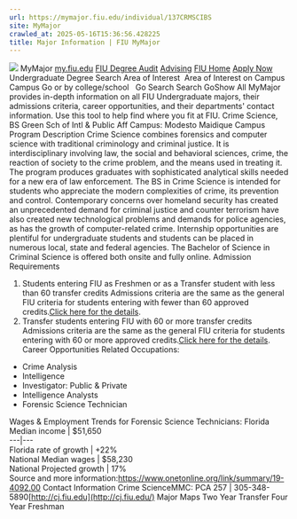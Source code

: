 ```yaml
---
url: https://mymajor.fiu.edu/individual/137CRMSCIBS
site: MyMajor
crawled_at: 2025-05-16T15:36:56.428225
title: Major Information | FIU MyMajor
---
```


![](https://mymajor.fiu.edu/assets/logo-T4VPR2BI.png)
MyMajor
[my.fiu.edu](https://my.fiu.edu/)
[FIU Degree Audit](https://dasa.fiu.edu/all-departments/advising/panther-success-hub/panther-degree-audit/)
[Advising](https://advising.fiu.edu)
[FIU Home](https://www.fiu.edu/)
[Apply Now](https://admissions.fiu.edu/)
Undergraduate Degree Search
Area of Interest
​
Area of Interest
on
Campus
​
Campus
Go
or by college/school
​
​
Go
Search
Search
GoShow All
MyMajor provides in-depth information on all FIU Undergraduate majors, their admissions criteria, career opportunities, and their departments' contact information. Use this tool to help find where you fit at FIU.
Crime Science,
BS
Green Sch of Intl & Public Aff
Campus:
Modesto Maidique Campus
Program Description
Crime Science combines forensics and computer science with traditional criminology and criminal justice. It is interdisciplinary involving law, the social and behavioral sciences, crime, the reaction of society to the crime problem, and the means used in treating it. The program produces graduates with sophisticated analytical skills needed for a new era of law enforcement.
The BS in Crime Science is intended for students who appreciate the modern complexities of crime, its prevention and control. Contemporary concerns over homeland security has created an unprecedented demand for criminal justice and counter terrorism have also created new technological problems and demands for police agencies, as has the growth of computer-related crime. Internship opportunities are plentiful for undergraduate students and students can be placed in numerous local, state and federal agencies. The Bachelor of Science in Criminal Science is offered both onsite and fully online.
Admission Requirements
1. Students entering FIU as Freshmen or as a Transfer student with less than 60 transfer credits
Admissions criteria are the same as the general FIU criteria for students entering with fewer than 60 approved credits.[Click here for the details](http://admissions.fiu.edu/apply/freshman/).
2. Transfer students entering FIU with 60 or more transfer credits
Admissions criteria are the same as the general FIU criteria for students entering with 60 or more approved credits.[Click here for the details](http://admissions.fiu.edu/apply/transfer/).
Career Opportunities
Related Occupations:
  * Crime Analysis
  * Intelligence
  * Investigator: Public & Private
  * Intelligence Analysts
  * Forensic Science Technician


Wages & Employment Trends for Forensic Science Technicians:
Florida Median income | $51,650  
---|---  
Florida rate of growth | +22%  
National Median wages | $58,230  
National Projected growth | 17%  
Source and more information:<https://www.onetonline.org/link/summary/19-4092.00>
Contact Information
Crime ScienceMMC: PCA 257 | 305-348-5890[http://cj.fiu.edu](http://cj.fiu.edu/)
Major Maps
Two Year Transfer
Four Year Freshman
